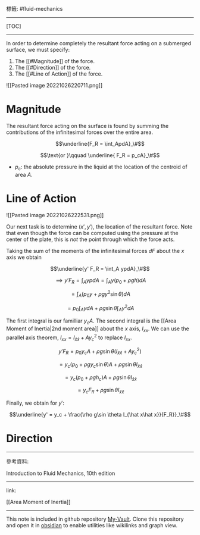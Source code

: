 標籤: #fluid-mechanics 

---

[TOC]

---

In order to determine completely the resultant force acting on a submerged surface, we must specify:

1. The [[#Magnitude]] of the force.
2. The [[#Direction]] of the force.
3. The [[#Line of Action]] of the force.

![[Pasted image 20221026220711.png]]

# Magnitude

The resultant force acting on the surface is found by summing the contributions of the infinitesimal forces over the entire area.

$$\underline{F_R = \int_ApdA}_\#$$

$$\text{or }\qquad \underline{ F_R = p_cA}_\#$$

- $p_c$: the absolute pressure in the liquid at the location of the centroid of area $A$.

# Line of Action

![[Pasted image 20221026222531.png]]

Our next task is to determine $(x', y')$, the location of the resultant force. Note that even though the force can be computed using the pressure at the center of the plate, this is *not* the point through which the force acts.

Taking the sum of the moments of the infinitesimal forces $dF$ about the $x$ axis we obtain

$$\underline{y' F_R = \int_A ypdA}_\#$$

$$\implies y'F_R = \int_AypdA = \int_Ay(p_0 + \rho gh)dA$$

$$= \int_A(p_0y + \rho gy^2\sin\theta)dA $$

$$= p_0\int_AydA + \rho g\sin\theta\int_Ay^2dA$$

The first integral is our familliar $y_cA$. The second integral is the [[Area Moment of Inertia|2nd moment area]] about the $x$ axis, $I_{xx}$. We can use the parallel axis theorem, $I_{xx} = I_{\hat x\hat x} + Ay_c^2$ to replace $I_{xx}$.

$$y'F_R = p_0y_cA + \rho g\sin\theta(I_{\hat x\hat x} + Ay_c^2)$$

$$ = y_c(p_0 + \rho g y_c\sin\theta)A + \rho g \sin\theta I_{\hat x\hat x}$$

$$ = y_c(p_0 + \rho g h_c)A + \rho g \sin\theta I_{\hat x\hat x}$$

$$ = y_cF_R + \rho g \sin \theta I_{\hat x\hat x}$$

Finally, we obtain for $y'$:

$$\underline{y' = y_c + \frac{\rho g\sin \theta I_{\hat x\hat x}}{F_R}}_\#$$

# Direction



---

參考資料:

Introduction to Fluid Mechanics, 10th edition

---

link:

[[Area Moment of Inertia]]

---

This note is included in github repository [My-Vault](https://github.com/LittleD3092/My-Vault.git). Clone this repository and open it in [obsidian](https://obsidian.md/) to enable utilities like wikilinks and graph view.